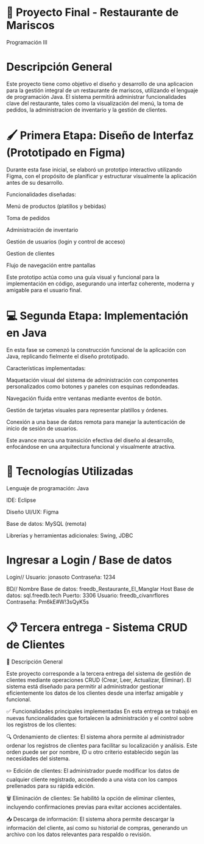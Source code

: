 # 🍤 Proyecto Final - Restaurante de Mariscos
Programación III

# Descripción General
Este proyecto tiene como objetivo el diseño y desarrollo de una aplicacion para la gestión integral de un restaurante de mariscos, utilizando el lenguaje de programación Java. El sistema permitirá administrar funcionalidades clave del restaurante, tales como la visualización del menú, la toma de pedidos, la administracion de inventario y la gestión de clientes.

# 🖌️ Primera Etapa: Diseño de Interfaz (Prototipado en Figma)
Durante esta fase inicial, se elaboró un prototipo interactivo utilizando Figma, con el propósito de planificar y estructurar visualmente la aplicación antes de su desarrollo.

Funcionalidades diseñadas:

Menú de productos (platillos y bebidas)

Toma de pedidos

Administración de inventario

Gestión de usuarios (login y control de acceso)

Gestion de clientes

Flujo de navegación entre pantallas

Este prototipo actúa como una guía visual y funcional para la implementación en código, asegurando una interfaz coherente, moderna y amigable para el usuario final.

# 💻 Segunda Etapa: Implementación en Java
En esta fase se comenzó la construcción funcional de la aplicación con Java, replicando fielmente el diseño prototipado.

Características implementadas:

Maquetación visual del sistema de administración con componentes personalizados como botones y paneles con esquinas redondeadas.

Navegación fluida entre ventanas mediante eventos de botón.

Gestión de tarjetas visuales para representar platillos y órdenes.

Conexión a una base de datos remota para manejar la autenticación de inicio de sesión de usuarios.

Este avance marca una transición efectiva del diseño al desarrollo, enfocándose en una arquitectura funcional y visualmente atractiva.

# 📌 Tecnologías Utilizadas

Lenguaje de programación: Java

IDE: Eclipse

Diseño UI/UX: Figma

Base de datos: MySQL (remota)

Librerías y herramientas adicionales: Swing, JDBC

# Ingresar a Login / Base de datos

Login//
Usuario: jonasoto
Contraseña: 1234

BD//
Nombre Base de datos: freedb_Restaurante_El_Manglar
Host Base de datos: sql.freedb.tech
Puerto: 3306
Usuario: freedb_civanrflores
Contraseña: Pm6kE#W!3sQyK5s

# 📋 Tercera entrega - Sistema CRUD de Clientes

🧾 Descripción General

Este proyecto corresponde a la tercera entrega del sistema de gestión de clientes mediante operaciones CRUD (Crear, Leer, Actualizar, Eliminar). 
El sistema está diseñado para permitir al administrador gestionar eficientemente los datos de los clientes desde una interfaz amigable y funcional.

✅ Funcionalidades principales implementadas
En esta entrega se trabajó en nuevas funcionalidades que fortalecen la administración y el control sobre los registros de los clientes:

🔍 Ordenamiento de clientes:
El sistema ahora permite al administrador ordenar los registros de clientes para facilitar su localización y análisis. Este orden puede ser por nombre, 
ID u otro criterio establecido según las necesidades del sistema.

✏️ Edición de clientes:
El administrador puede modificar los datos de cualquier cliente registrado, accediendo a una vista con los campos prellenados para su rápida edición.

🗑️ Eliminación de clientes:
Se habilitó la opción de eliminar clientes, incluyendo confirmaciones previas para evitar acciones accidentales.

📥 Descarga de información:
El sistema ahora permite descargar la información del cliente, así como su historial de compras, generando un archivo con los datos relevantes para respaldo o revisión.
